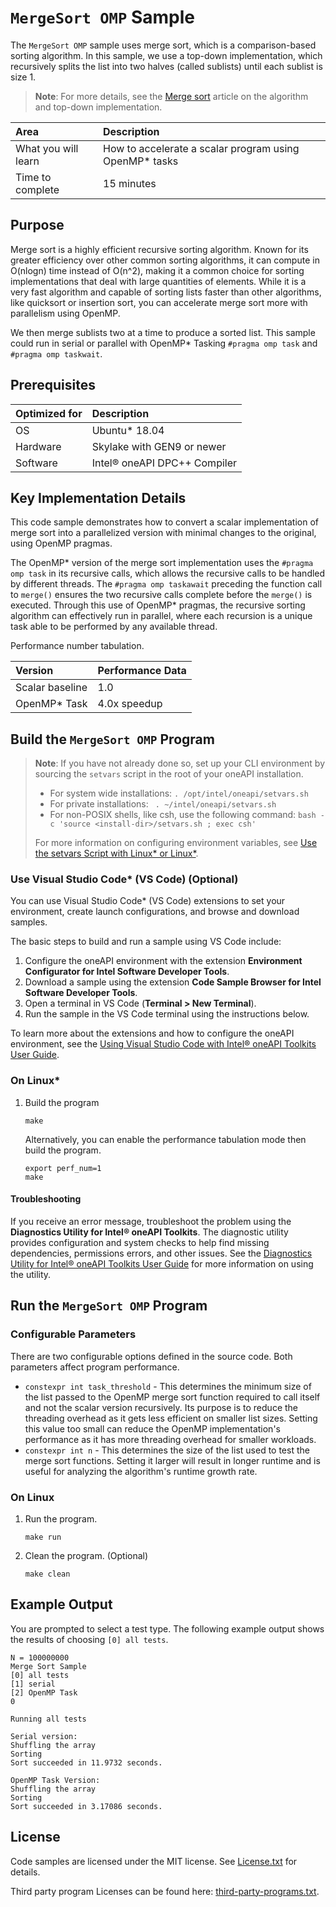# `MergeSort OMP` Sample

The `MergeSort OMP` sample uses merge sort, which is a comparison-based sorting algorithm. In this sample, we use a top-down implementation, which recursively splits the list into two halves (called sublists) until each sublist is size 1.

>**Note**: For more details, see the [Merge sort](http://en.wikipedia.org/wiki/Merge_sort) article on the algorithm and top-down implementation.

| Area                  | Description
|:---                   |:---
| What you will learn   | How to accelerate a scalar program using OpenMP* tasks
| Time to complete      | 15 minutes


## Purpose

Merge sort is a highly efficient recursive sorting algorithm. Known for its greater efficiency over other common sorting algorithms, it can compute in O(nlogn) time instead of O(n^2), making it a common choice for sorting implementations that deal with large quantities of elements. While it is a very fast algorithm and capable of sorting lists faster than other algorithms, like quicksort or insertion sort, you can accelerate merge sort more with parallelism using OpenMP.

We then merge sublists two at a time to produce a sorted list. This sample could run in serial or parallel with OpenMP* Tasking `#pragma omp task` and `#pragma omp taskwait`.

## Prerequisites

| Optimized for          | Description
|:---                    |:---
| OS                     | Ubuntu* 18.04
| Hardware               | Skylake with GEN9 or newer
| Software               | Intel® oneAPI DPC++ Compiler

## Key Implementation Details

This code sample demonstrates how to convert a scalar implementation of merge sort into a parallelized version with minimal changes to the original, using OpenMP pragmas.

The OpenMP* version of the merge sort implementation uses the `#pragma omp task` in its recursive calls, which allows the recursive calls to be handled by different threads. The `#pragma omp taskawait` preceding the function call to `merge()` ensures the two recursive calls complete before the `merge()` is executed. Through this use of OpenMP* pragmas, the recursive sorting algorithm can effectively run in parallel, where each recursion is a unique task able to be performed by any available thread.

Performance number tabulation.

| Version            | Performance Data
|:---                |:---
| Scalar baseline    | 1.0
| OpenMP* Task       | 4.0x speedup


## Build the `MergeSort OMP` Program

> **Note**: If you have not already done so, set up your CLI
> environment by sourcing  the `setvars` script in the root of your oneAPI installation.
>
> - For system wide installations: `. /opt/intel/oneapi/setvars.sh`
> - For private installations: ` . ~/intel/oneapi/setvars.sh`
> - For non-POSIX shells, like csh, use the following command: `bash -c 'source <install-dir>/setvars.sh ; exec csh'`
>
> For more information on configuring environment variables, see [Use the setvars Script with Linux* or Linux*](https://www.intel.com/content/www/us/en/develop/documentation/oneapi-programming-guide/top/oneapi-development-environment-setup/use-the-setvars-script-with-linux-or-macos.html).

### Use Visual Studio Code* (VS Code) (Optional)

You can use Visual Studio Code* (VS Code) extensions to set your environment,
create launch configurations, and browse and download samples.

The basic steps to build and run a sample using VS Code include:
 1. Configure the oneAPI environment with the extension **Environment Configurator for Intel Software Developer Tools**.
 2. Download a sample using the extension **Code Sample Browser for Intel Software Developer Tools**.
 3. Open a terminal in VS Code (**Terminal > New Terminal**).
 4. Run the sample in the VS Code terminal using the instructions below.

To learn more about the extensions and how to configure the oneAPI environment, see the
[Using Visual Studio Code with Intel® oneAPI Toolkits User Guide](https://www.intel.com/content/www/us/en/develop/documentation/using-vs-code-with-intel-oneapi/top.html).

### On Linux*

1. Build the program
   ```
   make
   ```
   Alternatively, you can enable the performance tabulation mode then build the program.

   ```
   export perf_num=1
   make
   ```

#### Troubleshooting

If you receive an error message, troubleshoot the problem using the **Diagnostics Utility for Intel® oneAPI Toolkits**. The diagnostic utility provides configuration and system checks to help find missing dependencies, permissions errors, and other issues. See the [Diagnostics Utility for Intel® oneAPI Toolkits User Guide](https://www.intel.com/content/www/us/en/develop/documentation/diagnostic-utility-user-guide/top.html) for more information on using the utility.

## Run the `MergeSort OMP` Program

### Configurable Parameters

There are two configurable options defined in the source code. Both parameters affect program performance.

- `constexpr int task_threshold` - This determines the minimum size of the list passed to the OpenMP merge sort function required to call itself and not the scalar version recursively. Its purpose is to reduce the threading overhead as it gets less efficient on smaller list sizes. Setting this value too small can reduce the OpenMP implementation's performance as it has more threading overhead for smaller workloads.
- `constexpr int n` - This determines the size of the list used to test the merge sort functions. Setting it larger will result in longer runtime and is useful for analyzing the algorithm's runtime growth rate.

### On Linux

1. Run the program.
   ```
   make run
   ```

2. Clean the program. (Optional)
   ```
   make clean
   ```

## Example Output

You are prompted to select a test type. The following example output shows the results of choosing `[0] all tests`.

```
N = 100000000
Merge Sort Sample
[0] all tests
[1] serial
[2] OpenMP Task
0

Running all tests

Serial version:
Shuffling the array
Sorting
Sort succeeded in 11.9732 seconds.

OpenMP Task Version:
Shuffling the array
Sorting
Sort succeeded in 3.17086 seconds.
```

## License

Code samples are licensed under the MIT license. See
[License.txt](License.txt) for details.

Third party program Licenses can be found here: [third-party-programs.txt](third-party-programs.txt).
